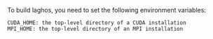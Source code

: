 To build laghos, you need to set the following environment variables:

	CUDA_HOME: the top-level directory of a CUDA installation
	MPI_HOME: the top-level directory of an MPI installation
